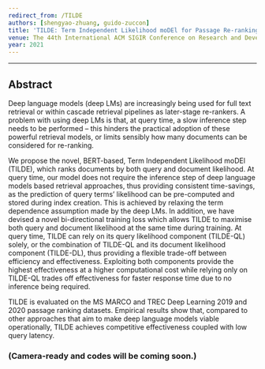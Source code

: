 ```yaml
---
redirect_from: /TILDE
authors: [shengyao-zhuang, guido-zuccon]
title: 'TILDE: Term Independent Likelihood moDEl for Passage Re-ranking'
venue: The 44th International ACM SIGIR Conference on Research and Development in Information Retrieval (SIGIR '21)
year: 2021
---
```

---
## Abstract
Deep language models (deep LMs) are increasingly being used for full text retrieval or within cascade retrieval pipelines as later-stage re-rankers. A problem with using deep LMs is that, at query time, a slow inference step needs to be performed – this hinders the practical adoption of these powerful retrieval models, or limits sensibly how many documents can be considered for re-ranking.

We propose the novel, BERT-based, Term Independent Likelihood moDEl (TILDE), which ranks documents by both query and document likelihood. At query time, our model does not require the inference step of deep language models based retrieval approaches, thus providing consistent time-savings, as the prediction of query terms’ likelihood can be pre-computed and stored during index creation. This is achieved by relaxing the term dependence assumption made by the deep LMs. In addition, we have devised a novel bi-directional training loss which allows TILDE to maximise both query and document likelihood at the same time during training. At query time, TILDE can rely on its query likelihood component (TILDE-QL) solely, or the combination of TILDE-QL and its document likelihood component (TILDE-DL), thus providing a flexible trade-off between efficiency and effectiveness. Exploiting both components provide the highest effectiveness at a higher computational cost while relying only on TILDE-QL trades off effectiveness for faster response time due to no inference being required.

TILDE is evaluated on the MS MARCO and TREC Deep Learning 2019 and 2020 passage ranking datasets. Empirical results show that, compared to other approaches that aim to make deep language models viable operationally, TILDE achieves competitive effectiveness coupled with low query latency.

### (Camera-ready and codes will be coming soon.)

